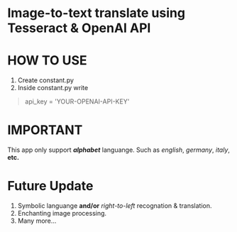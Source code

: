 # Image-to-text translate using Tesseract & OpenAI API

# HOW TO USE

1. Create constant.py
2. Inside constant.py write
> api_key = 'YOUR-OPENAI-API-KEY'

# IMPORTANT

This app only support **_alphabet_** languange.
Such as _english_, _germany_, _italy_, **etc.**

# Future Update

1. Symbolic languange **and/or** _right-to-left_ recognation & translation.
2. Enchanting image processing.
3. Many more...
